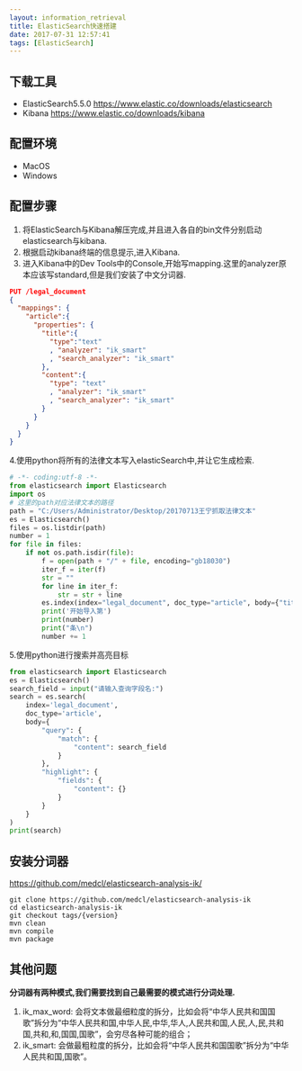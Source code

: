 ```yaml
---
layout: information_retrieval
title: ElasticSearch快速搭建
date: 2017-07-31 12:57:41
tags: [ElasticSearch]
---
```


## 下载工具

- ElasticSearch5.5.0 https://www.elastic.co/downloads/elasticsearch
- Kibana https://www.elastic.co/downloads/kibana

## 配置环境

- MacOS
- Windows

<!-- more -->

## 配置步骤

1. 将ElasticSearch与Kibana解压完成,并且进入各自的bin文件分别启动elasticsearch与kibana.
2. 根据启动kibana终端的信息提示,进入Kibana.
3. 进入Kibana中的Dev Tools中的Console,开始写mapping.这里的analyzer原本应该写standard,但是我们安装了中文分词器.

```json
PUT /legal_document
{
  "mappings": {
    "article":{
      "properties": {
        "title":{
          "type":"text"
          , "analyzer": "ik_smart"
          , "search_analyzer": "ik_smart"
        },
        "content":{
          "type": "text"
          , "analyzer": "ik_smart"
          , "search_analyzer": "ik_smart"
        }
      }
    }
  }
}
```

4.使用python将所有的法律文本写入elasticSearch中,并让它生成检索.

```python
# -*- coding:utf-8 -*-
from elasticsearch import Elasticsearch
import os
# 这里的path对应法律文本的路径
path = "C:/Users/Administrator/Desktop/20170713王宁抓取法律文本"
es = Elasticsearch()
files = os.listdir(path)
number = 1
for file in files:
    if not os.path.isdir(file):
        f = open(path + "/" + file, encoding="gb18030")
        iter_f = iter(f)
        str = ""
        for line in iter_f:
            str = str + line
        es.index(index="legal_document", doc_type="article", body={"title": file, "content": str})
        print('开始导入第')
        print(number)
        print("条\n")
        number += 1
```

5.使用python进行搜索并高亮目标

```python
from elasticsearch import Elasticsearch
es = Elasticsearch()
search_field = input("请输入查询字段名:")
search = es.search(
    index='legal_document',
    doc_type='article',
    body={
        "query": {
            "match": {
                "content": search_field
            }
        },
        "highlight": {
            "fields": {
                "content": {}
            }
        }
    }
)
print(search)
```

## 安装分词器

https://github.com/medcl/elasticsearch-analysis-ik/

```shell
git clone https://github.com/medcl/elasticsearch-analysis-ik
cd elasticsearch-analysis-ik
git checkout tags/{version}
mvn clean
mvn compile
mvn package
```

## 其他问题

**分词器有两种模式,我们需要找到自己最需要的模式进行分词处理.**

1. ik_max_word: 会将文本做最细粒度的拆分，比如会将“中华人民共和国国歌”拆分为“中华人民共和国,中华人民,中华,华人,人民共和国,人民,人,民,共和国,共和,和,国国,国歌”，会穷尽各种可能的组合；
2. ik_smart: 会做最粗粒度的拆分，比如会将“中华人民共和国国歌”拆分为“中华人民共和国,国歌”。

####  